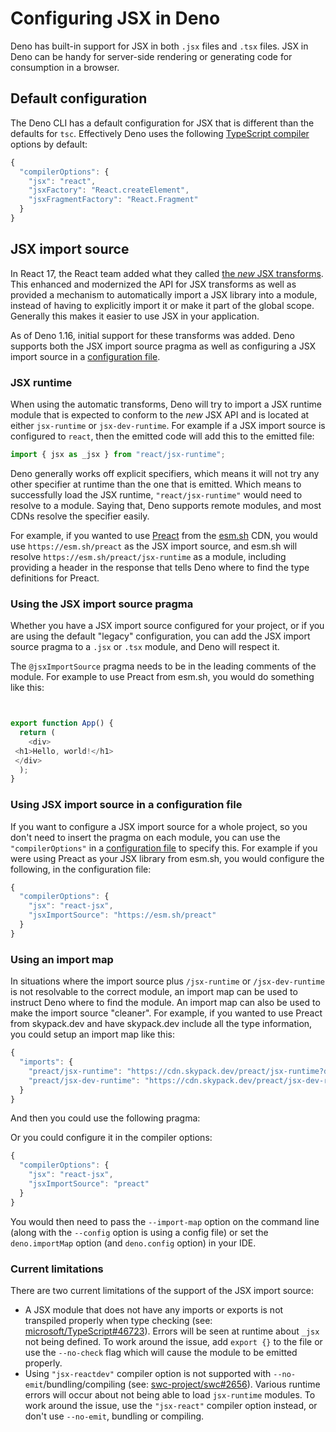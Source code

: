# Configuring JSX in Deno

Deno has built-in support for JSX in both `.jsx` files and `.tsx` files. JSX in
Deno can be handy for server-side rendering or generating code for consumption
in a browser.


## Default configuration

The Deno CLI has a default configuration for JSX that is different than the
defaults for `tsc`. Effectively Deno uses the following
[TypeScript compiler](https://www.typescriptlang.org/docs/handbook/compiler-options.html)
options by default:



```typescript
{
  "compilerOptions": {
    "jsx": "react",
    "jsxFactory": "React.createElement",
    "jsxFragmentFactory": "React.Fragment"
  }
}
```
## JSX import source

In React 17, the React team added what they called
[the *new* JSX transforms](https://reactjs.org/blog/2020/09/22/introducing-the-new-jsx-transform.html).
This enhanced and modernized the API for JSX transforms as well as provided a
mechanism to automatically import a JSX library into a module, instead of having
to explicitly import it or make it part of the global scope. Generally this
makes it easier to use JSX in your application.


As of Deno 1.16, initial support for these transforms was added. Deno supports
both the JSX import source pragma as well as configuring a JSX import source in
a [configuration file](https://deno.land/../../getting_started/configuration_file).


### JSX runtime

When using the automatic transforms, Deno will try to import a JSX runtime
module that is expected to conform to the *new* JSX API and is located at either
`jsx-runtime` or `jsx-dev-runtime`. For example if a JSX import source is
configured to `react`, then the emitted code will add this to the emitted file:



```typescript
import { jsx as _jsx } from "react/jsx-runtime";
```
Deno generally works off explicit specifiers, which means it will not try any
other specifier at runtime than the one that is emitted. Which means to
successfully load the JSX runtime, `"react/jsx-runtime"` would need to resolve
to a module. Saying that, Deno supports remote modules, and most CDNs resolve
the specifier easily.


For example, if you wanted to use [Preact](https://preactjs.com/) from the
[esm.sh](https://esm.sh/) CDN, you would use `https://esm.sh/preact` as the JSX
import source, and esm.sh will resolve `https://esm.sh/preact/jsx-runtime` as a
module, including providing a header in the response that tells Deno where to
find the type definitions for Preact.


### Using the JSX import source pragma

Whether you have a JSX import source configured for your project, or if you are
using the default "legacy" configuration, you can add the JSX import source
pragma to a `.jsx` or `.tsx` module, and Deno will respect it.


The `@jsxImportSource` pragma needs to be in the leading comments of the module.
For example to use Preact from esm.sh, you would do something like this:



```typescript


export function App() {
  return (
    <div>
 <h1>Hello, world!</h1>
 </div>
  );
}
```
### Using JSX import source in a configuration file

If you want to configure a JSX import source for a whole project, so you don't
need to insert the pragma on each module, you can use the `"compilerOptions"` in
a [configuration file](https://deno.land/../../getting_started/configuration_file) to specify
this. For example if you were using Preact as your JSX library from esm.sh, you
would configure the following, in the configuration file:



```typescript
{
  "compilerOptions": {
    "jsx": "react-jsx",
    "jsxImportSource": "https://esm.sh/preact"
  }
}
```
### Using an import map

In situations where the import source plus `/jsx-runtime` or `/jsx-dev-runtime`
is not resolvable to the correct module, an import map can be used to instruct
Deno where to find the module. An import map can also be used to make the import
source "cleaner". For example, if you wanted to use Preact from skypack.dev and
have skypack.dev include all the type information, you could setup an import map
like this:



```typescript
{
  "imports": {
    "preact/jsx-runtime": "https://cdn.skypack.dev/preact/jsx-runtime?dts",
    "preact/jsx-dev-runtime": "https://cdn.skypack.dev/preact/jsx-dev-runtime?dts"
  }
}
```
And then you could use the following pragma:


Or you could configure it in the compiler options:



```typescript
{
  "compilerOptions": {
    "jsx": "react-jsx",
    "jsxImportSource": "preact"
  }
}
```
You would then need to pass the `--import-map` option on the command line (along
with the `--config` option is using a config file) or set the `deno.importMap`
option (and `deno.config` option) in your IDE.


### Current limitations

There are two current limitations of the support of the JSX import source:


* A JSX module that does not have any imports or exports is not transpiled
properly when type checking (see:
[microsoft/TypeScript#46723](https://github.com/microsoft/TypeScript/issues/46723)).
Errors will be seen at runtime about `_jsx` not being defined. To work around
the issue, add `export {}` to the file or use the `--no-check` flag which will
cause the module to be emitted properly.
* Using `"jsx-reactdev"` compiler option is not supported with
`--no-emit`/bundling/compiling (see:
[swc-project/swc#2656](https://github.com/swc-project/swc/issues/2656)).
Various runtime errors will occur about not being able to load `jsx-runtime`
modules. To work around the issue, use the `"jsx-react"` compiler option
instead, or don't use `--no-emit`, bundling or compiling.





